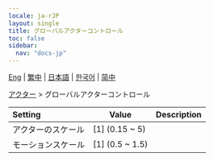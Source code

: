 ```yaml
---
locale: ja-rJP
layout: single
title: グローバルアクターコントロール
toc: false
sidebar:
  nav: "docs-jp"
---
```

[Eng](/dancexr/menu/2025.4/actors/global_actor_control) | [繁中](/tw/dancexr/menu/2025.4/actors/global_actor_control) | [日本語](/jp/dancexr/menu/2025.4/actors/global_actor_control) | [한국어](/kr/dancexr/menu/2025.4/actors/global_actor_control) | [简中](/zh/dancexr/menu/2025.4/actors/global_actor_control)

[アクター](../menu#アクター) > グローバルアクターコントロール



| Setting | Value | Description |
| :--- | --- | :--- |
|<nobr>アクターのスケール</nobr>| [1] (0.15 ~ 5) | 
|<nobr>モーションスケール</nobr>| [1] (0.5 ~ 1.5) | 
